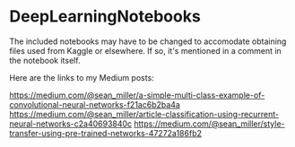 # DeepLearningNotebooks

The included notebooks may have to be changed to accomodate obtaining files used from Kaggle or elsewhere. If so, it's mentioned in a comment in the notebook itself.

Here are the links to my Medium posts:

https://medium.com/@sean_miller/a-simple-multi-class-example-of-convolutional-neural-networks-f21ac6b2ba4a
https://medium.com/@sean_miller/article-classification-using-recurrent-neural-networks-c2a40693840c
https://medium.com/@sean_miller/style-transfer-using-pre-trained-networks-47272a186fb2
